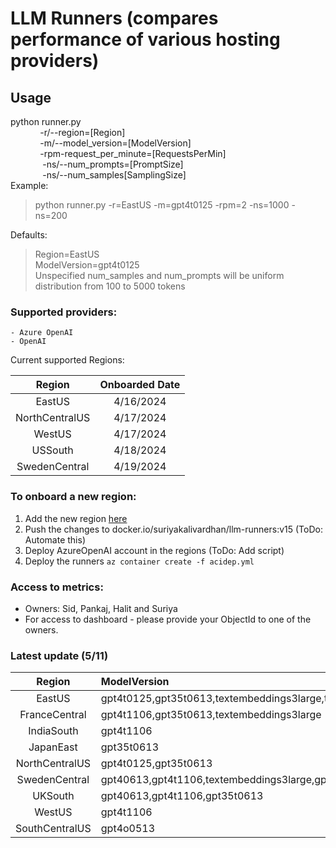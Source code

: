 # LLM Runners  (compares performance of various hosting providers)


## Usage

python runner.py \
&nbsp;&nbsp;&nbsp;&nbsp;&nbsp;&nbsp;&nbsp;&nbsp;&nbsp;&nbsp;&nbsp;&nbsp;-r/--region=[Region]  
&nbsp;&nbsp;&nbsp;&nbsp;&nbsp;&nbsp;&nbsp;&nbsp;&nbsp;&nbsp;&nbsp;&nbsp;-m/--model_version=[ModelVersion]   
&nbsp;&nbsp;&nbsp;&nbsp;&nbsp;&nbsp;&nbsp;&nbsp;&nbsp;&nbsp;&nbsp;&nbsp;-rpm-request_per_minute=[RequestsPerMin]  
&nbsp;&nbsp;&nbsp;&nbsp;&nbsp;&nbsp;&nbsp;&nbsp;&nbsp;&nbsp;&nbsp;&nbsp; -ns/--num_prompts=[PromptSize]  
&nbsp;&nbsp;&nbsp;&nbsp;&nbsp;&nbsp;&nbsp;&nbsp;&nbsp;&nbsp;&nbsp;&nbsp; -ns/--num_samples[SamplingSize]  
Example:  
  > python runner.py -r=EastUS -m=gpt4t0125 -rpm=2 -ns=1000 -ns=200

Defaults:  
> Region=EastUS  
ModelVersion=gpt4t0125  
Unspecified num_samples and num_prompts will be uniform distribution from 100 to 5000 tokens


### Supported providers:
    - Azure OpenAI
    - OpenAI

Current supported Regions:

Region|Onboarded Date  
:-:|:-:
EastUS|4/16/2024
NorthCentralUS|4/17/2024
WestUS|4/17/2024
USSouth|4/18/2024
SwedenCentral|4/19/2024

### To onboard a new region:
1. Add the new region [here](structure.py#L23)
2. Push the changes to docker.io/suriyakalivardhan/llm-runners:v15 (ToDo: Automate this)
2. Deploy AzureOpenAI account in the regions (ToDo: Add script)
3. Deploy the runners `az container create -f acidep.yml`

### Access to metrics:
- Owners: Sid, Pankaj, Halit and Suriya
- For access to dashboard - please provide your ObjectId to one of the owners.



### Latest update (5/11) ###

Region|ModelVersion
:-:|:-
EastUS|gpt4t0125,gpt35t0613,textembeddings3large,textembeddings3small
FranceCentral|gpt4t1106,gpt35t0613,textembeddings3large
IndiaSouth|gpt4t1106
JapanEast|gpt35t0613
NorthCentralUS|gpt4t0125,gpt35t0613
SwedenCentral|gpt40613,gpt4t1106,textembeddings3large,gpt4t0409
UKSouth|gpt40613,gpt4t1106,gpt35t0613
WestUS|gpt4t1106
SouthCentralUS|gpt4o0513




